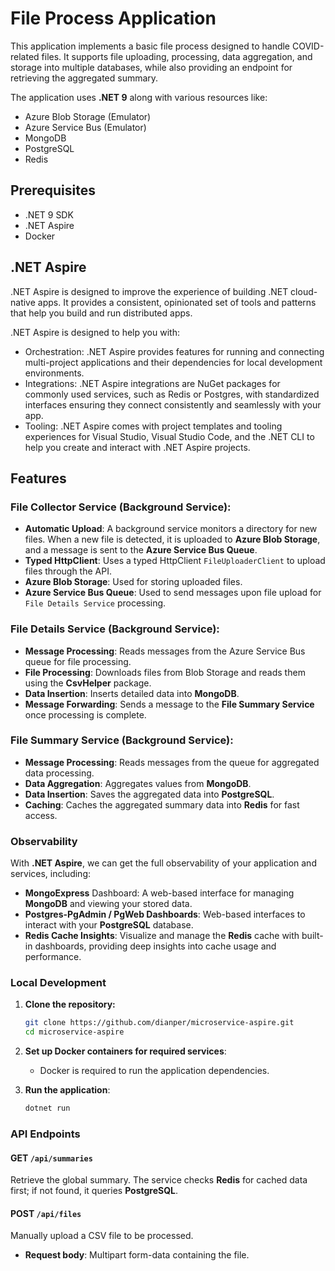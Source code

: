 # File Process Application

This application implements a basic file process designed to handle COVID-related files. It supports file uploading, processing, data aggregation, and storage into multiple databases, while also providing an endpoint for retrieving the aggregated summary.

The application uses **.NET 9** along with various resources like: 

- Azure Blob Storage (Emulator)
- Azure Service Bus (Emulator)
- MongoDB
- PostgreSQL
- Redis

## Prerequisites
- .NET 9 SDK
- .NET Aspire
- Docker

## .NET Aspire
.NET Aspire is designed to improve the experience of building .NET cloud-native apps. It provides a consistent, opinionated set of tools and patterns that help you build and run distributed apps.

.NET Aspire is designed to help you with:

- Orchestration: .NET Aspire provides features for running and connecting multi-project applications and their dependencies for local development environments.
- Integrations: .NET Aspire integrations are NuGet packages for commonly used services, such as Redis or Postgres, with standardized interfaces ensuring they connect consistently and seamlessly with your app.
- Tooling: .NET Aspire comes with project templates and tooling experiences for Visual Studio, Visual Studio Code, and the .NET CLI to help you create and interact with .NET Aspire projects.

## Features

### **File Collector Service (Background Service):**
- **Automatic Upload**: A background service monitors a directory for new files. When a new file is detected, it is uploaded to **Azure Blob Storage**, and a message is sent to the **Azure Service Bus Queue**.
- **Typed HttpClient**: Uses a typed HttpClient `FileUploaderClient` to upload files through the API.
- **Azure Blob Storage**: Used for storing uploaded files.
- **Azure Service Bus Queue**: Used to send messages upon file upload for `File Details Service` processing.

### **File Details Service (Background Service):**
- **Message Processing**: Reads messages from the Azure Service Bus queue for file processing.
- **File Processing**: Downloads files from Blob Storage and reads them using the **CsvHelper** package.
- **Data Insertion**: Inserts detailed data into **MongoDB**.
- **Message Forwarding**: Sends a message to the **File Summary Service** once processing is complete.

### **File Summary Service (Background Service):**
- **Message Processing**: Reads messages from the queue for aggregated data processing.
- **Data Aggregation**: Aggregates values from **MongoDB**.
- **Data Insertion**: Saves the aggregated data into **PostgreSQL**.
- **Caching**: Caches the aggregated summary data into **Redis** for fast access.

### **Observability**

With **.NET Aspire**, we can get the full observability of your application and services, including:

- **MongoExpress** Dashboard: A web-based interface for managing **MongoDB** and viewing your stored data.
- **Postgres-PgAdmin / PgWeb Dashboards**: Web-based interfaces to interact with your **PostgreSQL** database.
- **Redis Cache Insights**: Visualize and manage the **Redis** cache with built-in dashboards, providing deep insights into cache usage and performance.

### Local Development

1. **Clone the repository:**
   ```bash
   git clone https://github.com/dianper/microservice-aspire.git
   cd microservice-aspire
   ```

2. **Set up Docker containers for required services**:
   - Docker is required to run the application dependencies.

3. **Run the application**:
   ```bash
   dotnet run
   ```

### API Endpoints

#### **GET** `/api/summaries`

Retrieve the global summary. The service checks **Redis** for cached data first; if not found, it queries **PostgreSQL**.

#### **POST** `/api/files`

Manually upload a CSV file to be processed.

- **Request body**: Multipart form-data containing the file.
